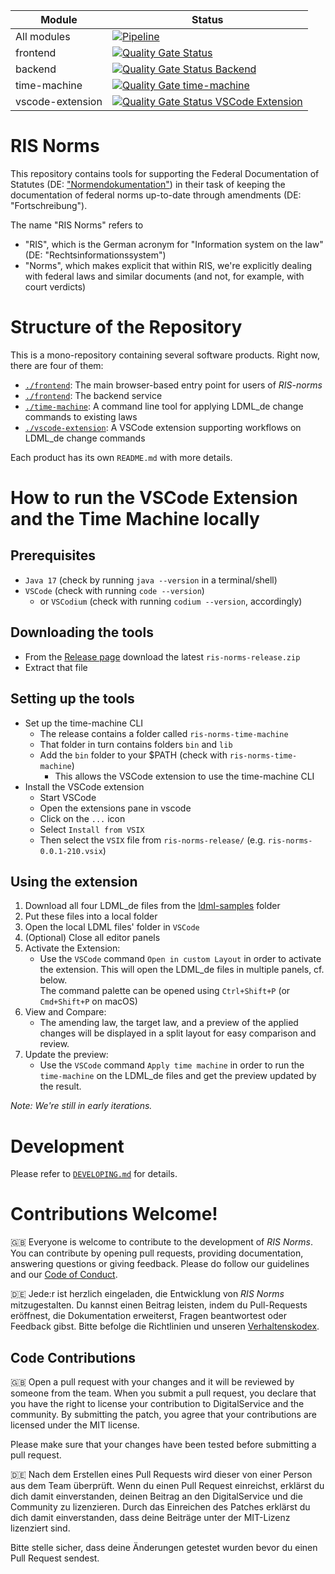 | Module           | Status |
|------------------| ----- |
| All modules      | [![Pipeline](https://github.com/digitalservicebund/ris-norms/actions/workflows/pipeline.yml/badge.svg)](https://github.com/digitalservicebund/ris-norms/actions/workflows/pipeline.yml) |
| frontend         | [![Quality Gate Status](https://sonarcloud.io/api/project_badges/measure?project=digitalservicebund_ris-norms-frontend&metric=alert_status)](https://sonarcloud.io/summary/new_code?id=digitalservicebund_ris-norms-frontend) |
| backend          | [![Quality Gate Status Backend](https://sonarcloud.io/api/project_badges/measure?project=digitalservicebund_ris-norms-backend&metric=alert_status)](https://sonarcloud.io/summary/new_code?id=digitalservicebund_ris-norms-backend)
| time-machine     | [![Quality Gate time-machine](https://sonarcloud.io/api/project_badges/measure?project=digitalservicebund_ris-norms-time-machine&metric=alert_status)](https://sonarcloud.io/summary/new_code?id=digitalservicebund_ris-norms-time-machine) |
| vscode-extension | [![Quality Gate Status VSCode Extension](https://sonarcloud.io/api/project_badges/measure?project=digitalservicebund_ris-norms-vscode-extension&metric=alert_status)](https://sonarcloud.io/summary/new_code?id=digitalservicebund_ris-norms-vscode-extension) |


# RIS Norms

This repository contains tools for supporting the Federal Documentation of Statutes (DE: ["Normendokumentation"](https://www.bundesjustizamt.de/DE/Themen/Rechtsetzung/Normendokumentation/Normendokumentation_node.html)) in their task of keeping the documentation of federal norms up-to-date through amendments (DE: "Fortschreibung").

The name "RIS Norms" refers to
* "RIS", which is the German acronym for "Information system on the law" (DE: "Rechtsinformationssystem")
* "Norms", which makes explicit that within RIS, we're explicitly dealing with federal laws and similar documents (and not, for example, with court verdicts)

# Structure of the Repository
This is a mono-repository containing several software products. Right now, there are four of them:
* [`./frontend`](./frontend): The main browser-based entry point for users of _RIS-norms_
* [`./frontend`](./backend): The backend service
* [`./time-machine`](./time-machine): A command line tool for applying LDML_de change commands to existing laws
* [`./vscode-extension`](./vscode-extension): A VSCode extension supporting workflows on LDML_de change commands

Each product has its own `README.md` with more details.

# How to run the VSCode Extension and the Time Machine locally

## Prerequisites
* `Java 17` (check by running `java --version` in a terminal/shell)
* `VSCode` (check with running `code --version`)
   * or `VSCodium`  (check with running `codium --version`, accordingly)

## Downloading the tools
* From the [Release page](https://github.com/digitalservicebund/ris-norms/releases) download the latest `ris-norms-release.zip`
* Extract that file

## Setting up the tools
* Set up the time-machine CLI
  * The release contains a folder called `ris-norms-time-machine`
  * That folder in turn contains folders `bin` and `lib`
  * Add the `bin` folder to your $PATH (check with `ris-norms-time-machine`)
    * This allows the VSCode extension to use the time-machine CLI
* Install the VSCode extension
  * Start VSCode
  * Open the extensions pane in vscode
  * Click on the `...` icon
  * Select `Install from VSIX`
  * Then select the `VSIX` file from `ris-norms-release/` (e.g. `ris-norms-0.0.1-210.vsix`)

## Using the extension
1. Download all four LDML_de files from the [ldml-samples](https://github.com/digitalservicebund/ris-norms/tree/main/vscode-extension/ldml-samples) folder
1. Put these files into a local folder
1. Open the local LDML files' folder in `VSCode`
1. (Optional) Close all editor panels
1. Activate the Extension:
   - Use the `VSCode` command `Open in custom Layout` in order to activate the extension. This will open the LDML_de files in multiple panels, cf. below.<br>
     The command palette can be opened using `Ctrl+Shift+P` (or `Cmd+Shift+P` on macOS)
1. View and Compare:
   - The amending law, the target law, and a preview of the applied changes will be displayed in a split layout for easy comparison and review.
1. Update the preview:
   - Use the `VSCode` command `Apply time machine` in order to run the `time-machine` on the LDML_de files and get the preview updated by the result.

_Note: We're still in early iterations._

# Development

Please refer to [`DEVELOPING.md`](./DEVELOPING.md) for details.

# Contributions Welcome!

🇬🇧
Everyone is welcome to contribute to the development of _RIS Norms_. You can contribute by opening pull requests, providing documentation, answering questions or giving feedback. Please do follow our guidelines and our [Code of Conduct](CODE_OF_CONDUCT.md).

🇩🇪
Jede:r ist herzlich eingeladen, die Entwicklung von _RIS Norms_ mitzugestalten. Du kannst einen Beitrag leisten, indem du Pull-Requests eröffnest, die Dokumentation erweiterst, Fragen beantwortest oder Feedback gibst. Bitte befolge die Richtlinien und unseren [Verhaltenskodex](CODE_OF_CONDUCT_DE.md).

## Code Contributions

🇬🇧
Open a pull request with your changes and it will be reviewed by someone from the team. When you submit a pull request, you declare that you have the right to license your contribution to DigitalService and the community. By submitting the patch, you agree that your contributions are licensed under the MIT license.

Please make sure that your changes have been tested before submitting a pull request.

🇩🇪
Nach dem Erstellen eines Pull Requests wird dieser von einer Person aus dem Team überprüft. Wenn du einen Pull Request einreichst, erklärst du dich damit einverstanden, deinen Beitrag an den DigitalService und die Community zu lizenzieren. Durch das Einreichen des Patches erklärst du dich damit einverstanden, dass deine Beiträge unter der MIT-Lizenz lizenziert sind.

Bitte stelle sicher, dass deine Änderungen getestet wurden bevor du einen Pull Request sendest.
